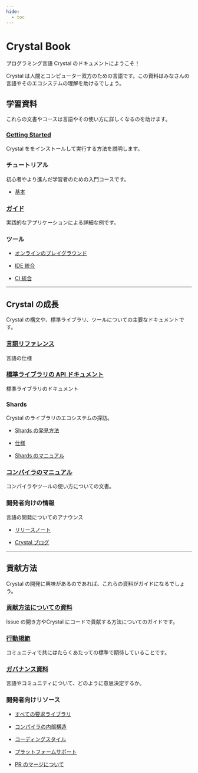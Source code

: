 ```yaml
---
hide:
  - toc
---
```


# Crystal Book

プログラミング言語 Crystal のドキュメントにようこそ！

Crystal は人間とコンピューター双方のための言語です。この資料はみなさんの言語やそのエコシステムの理解を助けるでしょう。

## 学習資料

これらの文書やコースは言語やその使い方に詳しくなるのを助けます。

<div class="cards" markdown="1">
  <div class="card" markdown="1">

### [Getting Started](getting_started/README.md)

Crystal ををインストールして実行する方法を説明します。

  </div>
  <div class="card" markdown="1">

### チュートリアル

初心者やより進んだ学習者のための入門コースです。

* [基本](tutorials/basics/README.md)

  </div>
  <div class="card" markdown="1">

### [ガイド](guides/README.md)

実践的なアプリケーションによる詳細な例です。

  </div>
  <div class="card" markdown="1">

### ツール


* [オンラインのプレイグラウンド](https://github.com/crystal-lang/crystal/wiki/Online-playgrounds)
* [IDE 統合](https://github.com/veelenga/awesome-crystal#editor-plugins)
* [CI 統合](guides/ci/README.md)

  </div>
</div>

---

## Crystal の成長

Crystal の構文や、標準ライブラリ、ツールについての主要なドキュメントです。

<div class="cards" markdown="1">
  <div class="card" markdown="1">

### [言語リファレンス](syntax_and_semantics/README.md)
言語の仕様

  </div>
  <div class="card" markdown="1">

### [標準ライブラリの API ドキュメント](https://crystal-lang.org/api)
標準ライブラリのドキュメント

  </div>
  <div class="card" markdown="1">

### Shards
Crystal のライブラリのエコシステムの探訪。

* [Shards の発見方法](https://crystal-lang.org/community/#shards)
* [仕様](https://github.com/crystal-lang/shards/blob/master/docs/shard.yml.adoc)
* [Shards のマニュアル](the_shards_command/README.md)

  </div>
  <div class="card" markdown="1">

### [コンパイラのマニュアル](using_the_compiler/README.md)
コンパイラやツールの使い方についての文書。

  </div>
  <div class="card" markdown="1">

### 開発者向けの情報

言語の開発についてのアナウンス

* [リリースノート](https://ja.crystal-lang.org/blog/#release_notes)
* [Crystal ブログ](https://ja.crystal-lang.org/blog)

  </div>
</div>

---

## 貢献方法

Crystal の開発に興味があるのであれば、これらの資料がガイドになるでしょう。

<div class="cards" markdown="1">
  <div class="card" markdown="1">

### [貢献方法についての資料](https://github.com/crystal-lang/crystal/blob/master/CONTRIBUTING.md)
Issue の開き方やCrystal にコードで貢献する方法についてのガイドです。

  </div>
  <div class="card" markdown="1">

### [行動規範](https://github.com/crystal-lang/crystal/blob/master/CODE_OF_CONDUCT.md)
コミュニティで共にはたらくあたっての標準で期待していることです。

  </div>
  <div class="card" markdown="1">

### [ガバナンス資料](governance.md)
言語やコミュニティについて、どのように意思決定するか。

  </div>
  <div class="card" markdown="1">

### 開発者向けリソース

* [すべての要求ライブラリ](https://github.com/crystal-lang/crystal/wiki/All-required-libraries)
* [コンパイラの内部構造](https://github.com/crystal-lang/crystal/wiki/Compiler-internals)
* [コーディングスタイル](conventions/coding_style.md)
* [プラットフォームサポート](platform_support.md)
* [PR のマージについて](https://github.com/crystal-lang/crystal/wiki/Merging-PRs)

  </div>
</div>
